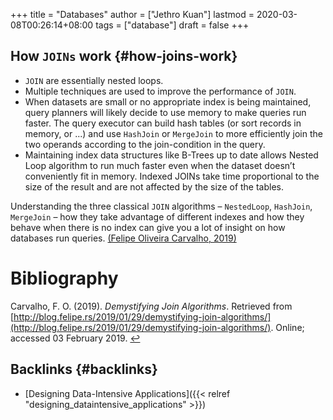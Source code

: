+++
title = "Databases"
author = ["Jethro Kuan"]
lastmod = 2020-03-08T00:26:14+08:00
tags = ["database"]
draft = false
+++

## How `JOINs` work {#how-joins-work}

-   `JOIN` are essentially nested loops.
-   Multiple techniques are used to improve the performance of `JOIN`.
-   When datasets are small or no appropriate index is being maintained,
    query planners will likely decide to use memory to make queries run
    faster. The query executor can build hash tables (or sort records in
    memory, or ...) and use `HashJoin` or `MergeJoin` to more efficiently join
    the two operands according to the join-condition in the query.
-   Maintaining index data structures like B-Trees up to date allows
    Nested Loop algorithm to run much faster even when the dataset
    doesn’t conveniently fit in memory. Indexed JOINs take time
    proportional to the size of the result and are not affected by the
    size of the tables.

Understanding the three classical `JOIN` algorithms – `NestedLoop`,
`HashJoin`, `MergeJoin` – how they take advantage of different indexes and
how they behave when there is no index can give you a lot of insight
on how databases run queries. <a id="766d0b6e63144f3c2a5a9dff8e644056" href="#felipe_demys_join_algor">(Felipe Oliveira Carvalho, 2019)</a>

# Bibliography
<a id="felipe_demys_join_algor" target="_blank">Carvalho, F. O. (2019). *Demystifying Join Algorithms*. Retrieved from [http://blog.felipe.rs/2019/01/29/demystifying-join-algorithms/](http://blog.felipe.rs/2019/01/29/demystifying-join-algorithms/). Online; accessed 03 February 2019.</a> [↩](#766d0b6e63144f3c2a5a9dff8e644056)


## Backlinks {#backlinks}

-   [Designing Data-Intensive Applications]({{< relref "designing_dataintensive_applications" >}})
